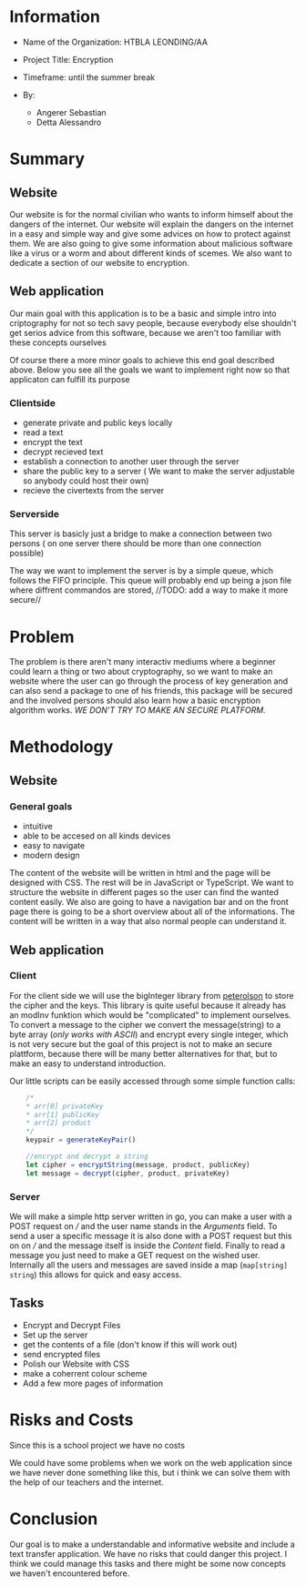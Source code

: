 # Information
- Name of the Organization: HTBLA LEONDING/AA

- Project Title: Encryption

- Timeframe: until the summer break

- By:
  - Angerer Sebastian
  - Detta Alessandro

# Summary
## Website
Our website is for the normal civilian who wants to inform himself about the dangers of the internet. Our website will explain the dangers on the internet in a easy and simple way and give some advices on how to protect against them. We are also going to give some information about malicious software like a virus or a worm and about different kinds of scemes. We also want to dedicate a section of our website to encryption.

## Web application
Our main goal with this application is to be a basic and simple intro into criptography for not so tech savy people, because everybody else shouldn't get serios advice from this software, because we aren't too familiar with these concepts ourselves

Of course there a more minor goals to achieve this end goal described above. Below you see all the goals we want to implement right now so that applicaton can fulfill its purpose

### Clientside
- generate private and public keys locally
- read a text 
- encrypt the text
- decrypt recieved text
- establish a connection to another user through the server
- share the public key to a server ( We want to make the server adjustable so anybody could host their own)
- recieve the civertexts from the server

### Serverside
This server is basicly just a bridge to make a connection between two persons ( on one server there should be more than one connection possible)

The way we want to implement the server is by a simple queue, which follows the FIFO principle. This queue will probably end up being a json file where diffrent commandos are stored, //TODO: add a way to make it more secure//

# Problem
The problem is there aren't many interactiv mediums where a beginner could learn a thing or two about cryptography, so we want to make an website where the user can go through the process of key generation and can also send a package to one of his friends, this package will be secured and the involved persons should also learn how a basic encryption algorithm works. *WE DON'T TRY TO MAKE AN SECURE PLATFORM.*

# Methodology
## Website
### General goals
- intuitive
- able to be accesed on all kinds devices
- easy to navigate
- modern design 

The content of the website will be written in html and the page will be designed with CSS. The rest will be in JavaScript or TypeScript. We want to structure the website in different pages so the user can find the wanted content easily. We also are going to have a navigation bar and on the front page there is going to be a short overview about all of the informations. The content will be written in a way that also normal people can understand it.

## Web application
### Client
For the client side we will use the bigInteger library from [peterolson](https://github.com/peterolson/BigInteger.js) to store the cipher and the keys. This library is quite useful because it already has an modInv funktion which would be "complicated" to implement ourselves. To convert a message to the cipher we convert the message(string) to a byte array (*only works with ASCII*) and encrypt every single integer, which is not very secure but the goal of this project is not to make an secure plattform, because there will be many better alternatives for that, but to make an easy to understand introduction.

Our little scripts can be easily accessed through some simple function calls:
```javascript
	/*
	* arr[0] privateKey
	* arr[1] publicKey
	* arr[2] product
	*/
	keypair = generateKeyPair()

	//encrypt and decrypt a string
	let cipher = encryptString(message, product, publicKey)
	let message = decrypt(cipher, product, privateKey)
```
### Server
We will make a simple http server written in go, you can make a user with a POST request on */* and the user name stands in the *Arguments* field. To send a user a specific message it is also done with a POST request but this on on */<User>* and the message itself is inside the *Content* field. Finally to read a message you just need to make a GET request on the wished user.
Internally all the users and messages are saved inside a map (`map[string] string`) this allows for quick and easy access.
## Tasks

- Encrypt and Decrypt Files 
- Set up the server 
- get the contents of a file (don't know if this will work out)
- send encrypted files 
- Polish our Website with CSS
- make a coherrent colour scheme
- Add a few more pages of information

# Risks and Costs

Since this is a school project we have no costs

We could have some problems when we work on the web application since we have never done something like this, but i think we can solve them with the help of our teachers and the internet.

# Conclusion
Our goal is to make a understandable and informative website and include a text transfer application. We have no risks that could danger this project. I think we could manage this tasks and there might be some now concepts we haven't encountered before. 

